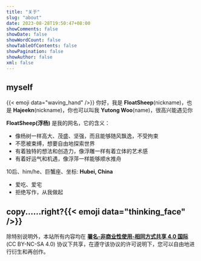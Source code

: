 ```yaml
---
title: "关于"
slug: "about"
date: 2023-08-28T19:50:47+08:00
showComments: false
showDate: false
showWordCount: false
showTableOfContents: false
showPagination: false
showAuthor: false
xml: false
---
```

<style>.emoji-object { display: inline-block; padding-left: 2px; padding-bottom: 2px; height: 37px; }</style>

## myself

{{< emoji data="waving_hand" />}} 你好，我是 **FloatSheep**(nickname)，也是 **Hajeekn**(nickname)，你也可以叫我 **Yutong Woo**(name)，很高兴能遇见你

**FloatSheep(浮杨)** 是我的网名，它的含义：

* 像杨树一样高大、茂盛、坚强，而且能够随风飘逸，不受拘束
* 不愿被束缚，想要自由地探索世界
* 有着独特的想法和创造力，像浮雕一样有着立体的艺术感
* 有着好运气和机遇，像浮萍一样能够顺水推舟

10后、him/he、巨蟹座、坐标: **Hubei, China**

* 爱吃、爱宅
* 拒绝写作，从我做起

## copy......right?{{< emoji data="thinking_face" />}}

除特别说明外，本站所有内容均在 **[署名-非商业性使用-相同方式共享 4.0 国际](/copyright/)** (CC BY-NC-SA 4.0) 协议下共享，在遵守该协议的许可说明下，您可以自由地进行衍生和再创作。

